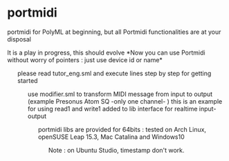 # portmidi
portmidi for PolyML at beginning, but all Portmidi functionalities are at your disposal<p>
<p> It is a play in progress, this should evolve
*Now you can use Portmidi without worry of pointers : just use device id or name*
<ul> please read tutor_eng.sml and execute lines step by step for getting started
<ul> use modifier.sml to transform MIDI message from input to output (example Presonus Atom SQ -only one channel- )
  this is an example for using read1 and write1 added to lib interface for realtime input-output
<ul> portmidi libs are provided for 64bits : tested on Arch Linux, openSUSE Leap 15.3, Mac Catalina and Windows10 
<ul> Note : on Ubuntu Studio, timestamp don't work.


